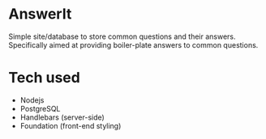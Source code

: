 # AnswerIt

Simple site/database to store common questions and their answers.  Specifically aimed at providing boiler-plate answers to common questions.

# Tech used
 
 * Nodejs
 * PostgreSQL
 * Handlebars (server-side)
 * Foundation (front-end styling)
